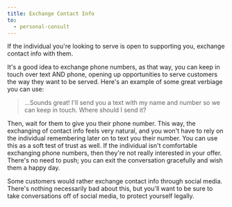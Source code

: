 ```yaml
---
title: Exchange Contact Info
to:
  - personal-consult
---
```


If the individual you're looking to serve is open to supporting you, exchange contact info with them.

It's a good idea to exchange phone numbers, as that way, you can keep in touch over text AND phone, opening up opportunities to serve customers the way they want to be served. Here's an example of some great verbiage you can use:

<blockquote class="blockquote">

...Sounds great! I'll send you a text with my name and number so we can keep in touch. Where should I send it?

</blockquote>

Then, wait for them to give you their phone number. This way, the exchanging of contact info feels very natural, and you won't have to rely on the individual remembering later on to text you their number. You can use this as a soft test of trust as well. If the individual isn't comfortable exchanging phone numbers, then they're not really interested in your offer. There's no need to push; you can exit the conversation gracefully and wish them a happy day.

Some customers would rather exchange contact info through social media. There's nothing necessarily bad about this, but you'll want to be sure to take conversations off of social media, to protect yourself legally.